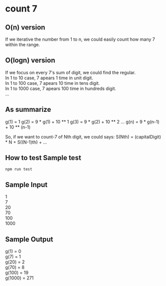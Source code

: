 # count 7

## O(n) version
If we iterative the number from 1 to n, we could easily count how many 7 within the range.

## O(logn) version
If we focus on every 7's sum of digit, we could find the regular.  
In 1 to 10 case, 7 apears 1 time in unit digit.  
In 1 to 100 case, 7 apears 10 time in tens digit.  
In 1 to 1000 case, 7 apears 100 time in hundreds digit.  
...

## As summarize
g(1) = 1
g(2) = 9 * g(1) + 10 ** 1
g(3) = 9 * g(2) + 10 ** 2
...
g(n) = 9 * g(n-1) + 10 ** (n-1)

So, if we want to count-7 of Nth digit, we could says:
S(Nth) = (capitalDigit) * N + S((N-1)th) + ...


## How to test Sample test
```
npm run test
```

## Sample Input
1  
7  
20  
70  
100  
1000  

## Sample Output
g(1) = 0  
g(7) = 1  
g(20) = 2  
g(70) = 8  
g(100) = 19  
g(1000) = 271  
